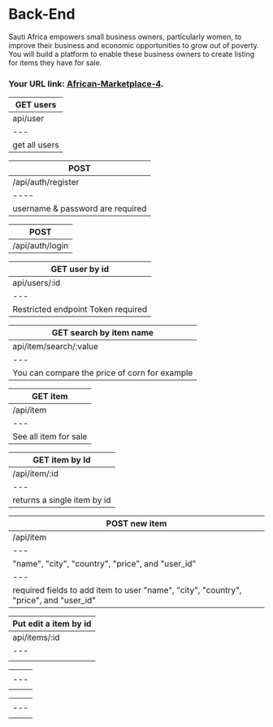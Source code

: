 # Back-End

Sauti Africa empowers small business owners, particularly women, to improve their business and economic opportunities to grow out of poverty.  You will build a platform to enable these business owners to create listing for items they have for sale. 


### Your URL link: [African-Marketplace-4](www.yahoo.com).

| GET users |
| --- |
| api/user |
| --- |
| get all users |

| POST |
| ---- | 
|  /api/auth/register |
| ---- |
| username & password are required |

| POST |
| --- |
| /api/auth/login |

| GET user by id |
| ---- |
| api/users/:id |
| --- |
| Restricted endpoint Token required |
 
| GET search by item name |
| ---- |
| api/item/search/:value |
| --- |
| You can compare the price of corn for example |

| GET item |
| --- |
| /api/item |
| --- |
| See all item for sale |

| GET item by Id |
| --- |
| /api/item/:id |
| --- |
| returns a single item by id |

| POST new item |
| --- |
| /api/item |
| --- |
| "name", "city", "country", "price", and "user_id" |
| --- |
| required fields to add item to user "name", "city", "country", "price", and "user_id" |


| Put edit a item by id |
| --- |
| api/items/:id |
| --- |
|  |

|  |
| --- |
|   |
| --- |
|   |

|  |
| --- |
|   |
| --- |
|   |